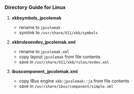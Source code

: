 ### Directory Guide for Linux

1. **xkbsymbols_jpcolemak**
    - rename to `jpcolemak`
    - symlink to `/usr/share/X11/xkb/symbols`

2. **xkbrulesevdev_jpcolemak.xml**
    - rename to `jpcolemak.xml`
    - copy layout `jpcolemak` from file contents
    - save in `/usr/share/X11/xkb/rules/evdev.xml`

3. **ibuscomponent_jpcolemak.xml**
    - copy IBus engine `xkb:jpcolemak::ja` from file contents
    - save in `/usr/share/ibus/component/simple.xml`

